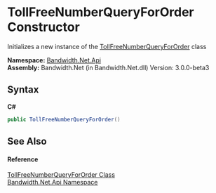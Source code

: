 ﻿# TollFreeNumberQueryForOrder Constructor 
 

Initializes a new instance of the <a href ="T_Bandwidth_Net_Api_TollFreeNumberQueryForOrder.md">TollFreeNumberQueryForOrder</a> class

**Namespace:**&nbsp;<a href ="N_Bandwidth_Net_Api.md">Bandwidth.Net.Api</a><br />**Assembly:**&nbsp;Bandwidth.Net (in Bandwidth.Net.dll) Version: 3.0.0-beta3

## Syntax

**C#**<br />
``` C#
public TollFreeNumberQueryForOrder()
```


## See Also


#### Reference
<a href ="T_Bandwidth_Net_Api_TollFreeNumberQueryForOrder.md">TollFreeNumberQueryForOrder Class</a><br /><a href ="N_Bandwidth_Net_Api.md">Bandwidth.Net.Api Namespace</a><br />